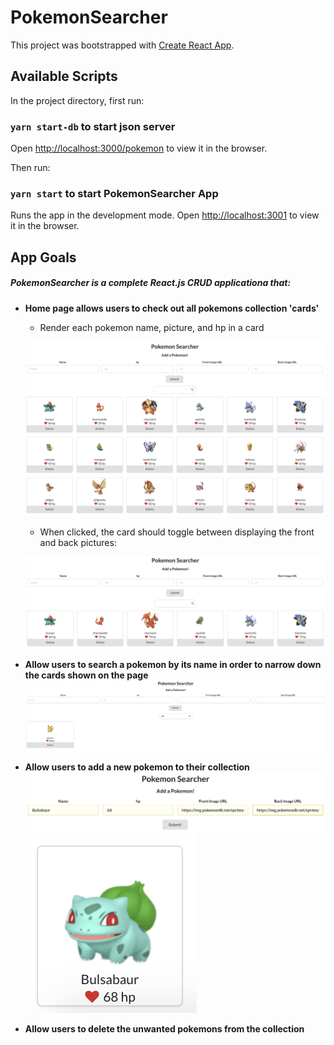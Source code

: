 # PokemonSearcher
This project was bootstrapped with [Create React App](https://github.com/facebook/create-react-app).

## Available Scripts

In the project directory, first run:
### `yarn start-db` to start json server
Open [http://localhost:3000/pokemon](http://localhost:3000/pokemon) to view it in the browser.


Then run: 
### `yarn start` to start PokemonSearcher App

Runs the app in the development mode.
Open [http://localhost:3001](http://localhost:3001) to view it in the browser.

## App Goals
##### PokemonSearcher is a complete React.js CRUD applicationa that: 

- **Home page allows users to check out all pokemons collection 'cards'**
  - Render each pokemon name, picture, and hp in a card
  
  ![alt text](https://github.com/diautzi/PokemonSearcher/blob/main/images/allPokemons.png)
  - When clicked, the card should toggle between displaying the front and back pictures: 
  
  ![alt text](https://github.com/diautzi/PokemonSearcher/blob/main/images/toggledPokemons.png)
- **Allow users to search a pokemon by its name in order to narrow down the cards shown on the page**
  ![alt text](https://github.com/diautzi/PokemonSearcher/blob/main/images/filteredPokemons.png)

- **Allow users to add a new pokemon to their collection**
  ![alt text](https://github.com/diautzi/PokemonSearcher/blob/main/images/pokemonForm.png)
  ![alt text](https://github.com/diautzi/PokemonSearcher/blob/main/images/newPokemon.png)

- **Allow users to delete the unwanted pokemons from the collection**
